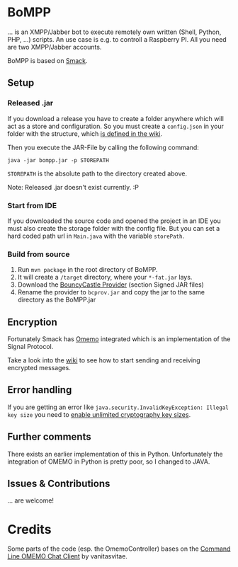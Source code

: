 
# BoMPP
... is an XMPP/Jabber bot to execute remotely own written (Shell, Python, PHP, ...) scripts.
An use case is e.g. to controll a Raspberry PI.
All you need are two XMPP/Jabber accounts.

BoMPP is based on [Smack](https://github.com/igniterealtime/Smack).

## Setup

### Released .jar
If you download a release you have to create a folder anywhere which will act as a store and configuration.
So you must create a ```config.json``` in your folder with the structure, which [is defined in the wiki](https://github.com/denniskawurek/BoMPP/wiki/Structure-of-config.json).

Then you execute the JAR-File by calling the following command:

```
java -jar bompp.jar -p STOREPATH
```

``STOREPATH`` is the absolute path to the directory created above.

Note: Released .jar doesn't exist currently. :P

### Start from IDE
If you downloaded the source code and opened the project in an IDE you must also create the storage folder with the config file.
But you can set a hard coded path url in ``Main.java`` with the variable ``storePath``.

### Build from source
1. Run `mvn package` in the root directory of BoMPP.
2. It will create a `/target` directory, where your `*-fat.jar` lays.
3. Download the [BouncyCastle Provider](https://www.bouncycastle.org/latest_releases.html) (section Signed JAR files)
4. Rename the provider to `bcprov.jar` and copy the jar to the same directory as the BoMPP.jar

## Encryption
Fortunately Smack has [Omemo](https://github.com/igniterealtime/Smack/blob/master/documentation/extensions/omemo.md) integrated which is an implementation of the Signal Protocol.

Take a look into the [wiki](https://github.com/denniskawurek/BoMPP/wiki/Enable-encryption---how-to-trust-a-user) to see how to start sending and receiving encrypted messages.

## Error handling
If you are getting an error like ```java.security.InvalidKeyException: Illegal key size``` you need to
[enable unlimited cryptography key sizes](https://stackoverflow.com/a/3864276/5725291).

## Further comments
There exists an earlier implementation of this in Python. Unfortunately the integration of OMEMO in Python is pretty poor, so I changed to JAVA.

## Issues & Contributions
... are welcome!

# Credits
Some parts of the code (esp. the OmemoController) bases on the [Command Line OMEMO Chat Client](https://github.com/vanitasvitae/clocc) by vanitasvitae.
